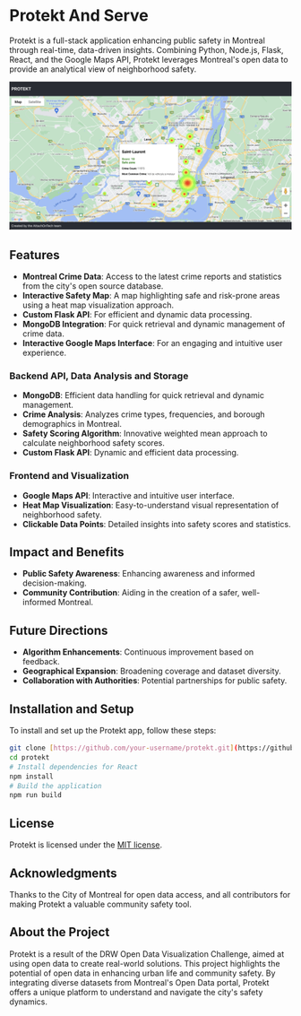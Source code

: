 # Protekt And Serve

Protekt is a full-stack application enhancing public safety in Montreal through real-time, data-driven insights. Combining Python, Node.js, Flask, React, and the Google Maps API, Protekt leverages Montreal's open data to provide an analytical view of neighborhood safety.

![Protekt UI](https://github.com/Patoucheas/protekt/blob/main/protekt.png)

## Features
- **Montreal Crime Data**: Access to the latest crime reports and statistics from the city's open source database.
- **Interactive Safety Map**: A map highlighting safe and risk-prone areas using a heat map visualization approach.
- **Custom Flask API**: For efficient and dynamic data processing.
- **MongoDB Integration**: For quick retrieval and dynamic management of crime data.
- **Interactive Google Maps Interface**: For an engaging and intuitive user experience.

### Backend API, Data Analysis and Storage
- **MongoDB**: Efficient data handling for quick retrieval and dynamic management.
- **Crime Analysis**: Analyzes crime types, frequencies, and borough demographics in Montreal.
- **Safety Scoring Algorithm**: Innovative weighted mean approach to calculate neighborhood safety scores.
- **Custom Flask API**: Dynamic and efficient data processing.


### Frontend and Visualization
- **Google Maps API**: Interactive and intuitive user interface.
- **Heat Map Visualization**: Easy-to-understand visual representation of neighborhood safety.
- **Clickable Data Points**: Detailed insights into safety scores and statistics.

## Impact and Benefits
- **Public Safety Awareness**: Enhancing awareness and informed decision-making.
- **Community Contribution**: Aiding in the creation of a safer, well-informed Montreal.

## Future Directions
- **Algorithm Enhancements**: Continuous improvement based on feedback.
- **Geographical Expansion**: Broadening coverage and dataset diversity.
- **Collaboration with Authorities**: Potential partnerships for public safety.

## Installation and Setup
To install and set up the Protekt app, follow these steps:
```bash
git clone [https://github.com/your-username/protekt.git](https://github.com/Patoucheas/protekt)
cd protekt
# Install dependencies for React
npm install
# Build the application
npm run build
```

## License
Protekt is licensed under the [MIT license](LICENSE).

## Acknowledgments
Thanks to the City of Montreal for open data access, and all contributors for making Protekt a valuable community safety tool.

## About the Project
Protekt is a result of the DRW Open Data Visualization Challenge, aimed at using open data to create real-world solutions. This project highlights the potential of open data in enhancing urban life and community safety. By integrating diverse datasets from Montreal's Open Data portal, Protekt offers a unique platform to understand and navigate the city's safety dynamics.
